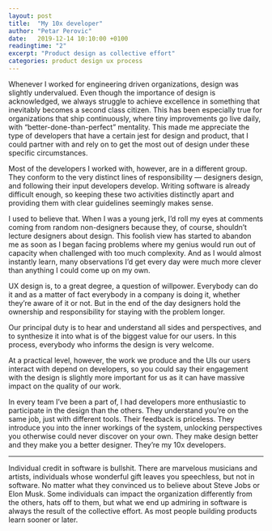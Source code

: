 ```yaml
---
layout: post
title:  "My 10x developer"
author: "Petar Perovic"
date:   2019-12-14 10:10:00 +0100
readingtime: "2"
excerpt: "Product design as collective effort"
categories: product design ux process
---
```

Whenever I worked for engineering driven organizations, design was slightly undervalued. Even though the importance of design is acknowledged, we always struggle to achieve excellence in something that inevitably becomes a second class citizen. This has been especially true for organizations that ship continuously, where tiny improvements go live daily, with “better-done-than-perfect” mentality. This made me appreciate the type of developers that have a certain jest for design and product, that I could partner with and rely on to get the most out of design under these specific circumstances.

Most of the developers I worked with, however, are in a different group. They conform to the very distinct lines of responsibility — designers design, and following their input developers develop. Writing software is already difficult enough, so keeping these two activities distinctly apart and providing them with clear guidelines seemingly makes sense.

I used to believe that. When I was a young jerk, I’d roll my eyes at comments coming from random non-designers because they, of course, shouldn’t lecture designers about design. This foolish view has started to abandon me as soon as I began facing problems where my genius would run out of capacity when challenged with too much complexity. And as I would almost instantly learn, many observations I’d get every day were much more clever than anything I could come up on my own.

UX design is, to a great degree, a question of willpower. Everybody can do it and as a matter of fact everybody in a company is doing it, whether they’re aware of it or not. But in the end of the day designers hold the ownership and responsibility for staying with the problem longer.

Our principal duty is to hear and understand all sides and perspectives, and to synthesize it into what is of the biggest value for our users. In this process, everybody who informs the design is very welcome.

At a practical level, however, the work we produce and the UIs our users interact with depend on developers, so you could say their engagement with the design is slightly more important for us as it can have massive impact on the quality of our work.

In every team I’ve been a part of, I had developers more enthusiastic to participate in the design than the others. They understand you’re on the same job, just with different tools. Their feedback is priceless. They introduce you into the inner workings of the system, unlocking perspectives you otherwise could never discover on your own. They make design better and they make you a better designer. They’re my 10x developers.

***

Individual credit in software is bullshit. There are marvelous musicians and artists, individuals whose wonderful gift leaves you speechless, but not in software. No matter what they convinced us to believe about Steve Jobs or Elon Musk. Some individuals can impact the organization differently from the others, hats off to them, but what we end up admiring in software is always the result of the collective effort. As most people building products learn sooner or later.
